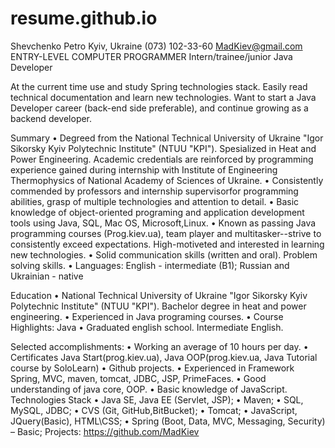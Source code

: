 # resume.github.io
Shevchenko Petro
Kyiv, Ukraine
(073) 102-33-60 
MadKiev@gmail.com
ENTRY-LEVEL COMPUTER PROGRAMMER
                                  Intern/trainee/junior Java Developer

At the current time use and study Spring technologies stack. Easily read technical documentation and learn new technologies. Want to start a Java Developer career (back-end side preferable), and continue growing as a backend developer.

Summary
•	Degreed from the National Technical University of Ukraine "Igor Sikorsky Kyiv Polytechnic Institute" (NTUU "KPI"). Spesialized in Heat and Power Engineering. Academic credentials are reinforced by programming experience gained during internship with Institute of Engineering Thermophysics of National Academy of Sciences of Ukraine.
•	Consistently commended by professors and internship supervisorfor programming abilities, grasp of multiple technologies and attention to detail.
•	Basic knowledge of object-oriented programing and application development tools using Java, SQL, Mac OS, Microsoft,Linux.
•	Known as passing Java programming courses (Prog.kiev.ua), team player and multitasker--strive to consistently exceed expectations. High-motiveted and interested in learning new  technologies.
•	Solid communication skills (written and oral). Problem solving skills.
•	Languages: English - intermediate (B1); Russian and Ukrainian - native


Education
•	National Technical University of Ukraine "Igor Sikorsky Kyiv Polytechnic Institute" (NTUU "KPI"). Bachelor degree in heat and power engineering.
•	Experienced in Java programing courses.
•	Course Highlights: Java
•	Graduated english school. Intermediate English.

   

Selected accomplishments:
•	Working an average of 10 hours per day.
•	Certificates Java Start(prog.kiev.ua), Java OOP(prog.kiev.ua, Java Tutorial course by SoloLearn)
•	Github projects.
•	Experienced in Framework Spring, MVC, maven, tomcat, JDBC, JSP, PrimeFaces.
•	Good understanding of java core, OOP.
•	Basic knowledge of JavaScript.
Technologies Stack
• Java SE, Java EE (Servlet, JSP);
• Maven;
• SQL, MySQL, JDBC;
• CVS (Git, GitHub,BitBucket);
• Tomcat;
• JavaScript, JQuery(Basic), HTML\CSS;
• Spring (Boot, Data, MVC, Messaging, Security) – Basic;
Projects:
https://github.com/MadKiev
